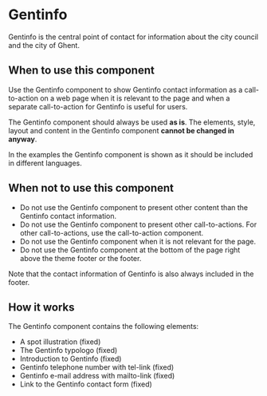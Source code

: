 # Gentinfo

Gentinfo is the central point of contact for information about the city council and the city of Ghent.

## When to use this component

Use the Gentinfo component to show Gentinfo contact information as a call-to-action on a web page when it is relevant to the page and when a separate call-to-action for Gentinfo is useful for users.

The Gentinfo component should always be used **as is**. The elements, style, layout and content in the Gentinfo component **cannot be changed in anyway**.

In the examples the Gentinfo component is shown as it should be included in different languages.

## When not to use this component

* Do not use the Gentinfo component to present other content than the Gentinfo contact information.
* Do not use the Gentinfo component to present other call-to-actions. For other call-to-actions, use the call-to-action component.
* Do not use the Gentinfo component when it is not relevant for the page.
* Do not use the Gentinfo component at the bottom of the page right above the theme footer or the footer.

Note that the contact information of Gentinfo is also always included in the footer.

## How it works

The Gentinfo component contains the following elements:

* A spot illustration (fixed)
* The Gentinfo typologo (fixed)
* Introduction to Gentinfo (fixed)
* Gentinfo telephone number with tel-link (fixed)
* Gentinfo e-mail address with mailto-link (fixed)
* Link to the Gentinfo contact form (fixed)